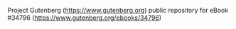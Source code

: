 Project Gutenberg (https://www.gutenberg.org) public repository for eBook #34796 (https://www.gutenberg.org/ebooks/34796)
